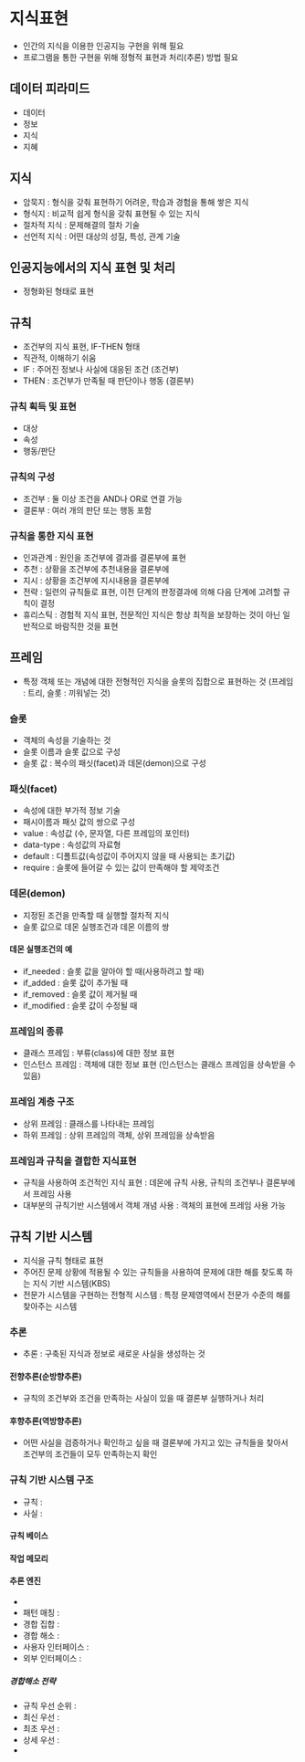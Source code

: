 # 지식표현
- 인간의 지식을 이용한 인공지능 구현을 위해 필요
- 프로그램을 통한 구현을 위해 정형적 표현과 처리(추론) 방법 필요

## 데이터 피라미드
- 데이터
- 정보
- 지식
- 지혜

## 지식
- 암묵지 : 형식을 갖춰 표현하기 어려운, 학습과 경험을 통해 쌓은 지식
- 형식지 : 비교적 쉽게 형식을 갖춰 표현될 수 있는 지식
- 절차적 지식 : 문제해결의 절차 기술
- 선언적 지식 : 어떤 대상의 성질, 특성, 관계 기술

## 인공지능에서의 지식 표현 및 처리
- 정형화된 형태로 표현

## 규칙
- 조건부의 지식 표현, IF-THEN 형태
- 직관적, 이해하기 쉬움
- IF : 주어진 정보나 사실에 대응된 조건 (조건부)
- THEN : 조건부가 만족될 때 판단이나 행동 (결론부)

### 규칙 획득 및 표현
- 대상
- 속성
- 행동/판단

### 규칙의 구성
- 조건부 : 둘 이상 조건을 AND나 OR로 연결 가능
- 결론부 : 여러 개의 판단 또는 행동 포함

### 규칙을 통한 지식 표현
- 인과관계 : 원인을 조건부에 결과를 결론부에 표현
- 추천 : 상황을 조건부에 추천내용을 결론부에
- 지시 : 상황을 조건부에 지시내용을 결론부에
- 전략 : 일련의 규칙들로 표현, 이전 단계의 판정결과에 의해 다음 단계에 고려할 규칙이 결정
- 휴리스틱 : 경험적 지식 표현, 전문적인 지식은 항상 최적을 보장하는 것이 아닌 일반적으로 바람직한 것을 표현

## 프레임
- 특정 객체 또는 개념에 대한 전형적인 지식을 슬롯의 집합으로 표현하는 것 (프레임 : 트리, 슬롯 : 끼워넣는 것)

### 슬롯
- 객체의 속성을 기술하는 것
- 슬롯 이름과 슬롯 값으로 구성
- 슬롯 값 : 복수의 패싯(facet)과 데몬(demon)으로 구성

### 패싯(facet)
- 속성에 대한 부가적 정보 기술
- 패시이름과 패싯 값의 쌍으로 구성
- value : 속성값 (수, 문자열, 다른 프레임의 포인터)
- data-type : 속성값의 자료형
- default : 디폴트값(속성값이 주어지지 않을 때 사용되는 초기값)
- require : 슬롯에 들어갈 수 있는 값이 만족해야 할 제약조건

### 데몬(demon)
- 지정된 조건을 만족할 때 실행할 절차적 지식
- 슬롯 값으로 데몬 실행조건과 데몬 이름의 쌍

#### 데몬 실행조건의 예
- if_needed : 슬롯 값을 알아야 할 때(사용하려고 할 때)
- if_added : 슬롯 값이 추가될 때
- if_removed : 슬롯 값이 제거될 때
- if_modified : 슬롯 값이 수정될 때

### 프레임의 종류
- 클래스 프레임 : 부류(class)에 대한 정보 표현
- 인스턴스 프레임 : 객체에 대한 정보 표현 (인스턴스는 클래스 프레임을 상속받을 수 있음)

### 프레임 계층 구조
- 상위 프레임 : 클래스를 나타내는 프레임
- 하위 프레임 : 상위 프레임의 객체, 상위 프레임을 상속받음

### 프레임과 규칙을 결합한 지식표현
- 규칙을 사용하여 조건적인 지식 표현 : 데몬에 규칙 사용, 규칙의 조건부나 결론부에서 프레임 사용
- 대부분의 규칙기반 시스템에서 객체 개념 사용 : 객체의 표현에 프레임 사용 가능

## 규칙 기반 시스템
- 지식을 규칙 형태로 표현
- 주어진 문제 상황에 적용될 수 있는 규칙들을 사용하여 문제에 대한 해를 찾도록 하는 지식 기반 시스템(KBS)
- 전문가 시스템을 구현하는 전형적 시스템 : 특정 문제영역에서 전문가 수준의 해를 찾아주는 시스템

### 추론
- 추론 : 구축된 지식과 정보로 새로운 사실을 생성하는 것

#### 전향추론(순방향추론)
- 규칙의 조건부와 조건을 만족하는 사실이 있을 때 결론부 실행하거나 처리

#### 후향추론(역방향추론)
- 어떤 사실을 검증하거나 확인하고 싶을 때 결론부에 가지고 있는 규칙들을 찾아서 조건부의 조건들이 모두 만족하는지 확인

### 규칙 기반 시스템 구조
- 규칙 : 
- 사실 : 

#### 규칙 베이스

#### 작업 메모리

#### 추론 엔진
-
- 패턴 매칭 : 
- 경합 집합 : 
- 경합 해소 :
- 사용자 인터페이스 : 
- 외부 인터페이스 : 

##### 경합해소 전략
- 규칙 우선 순위 : 
- 최신 우선 : 
- 최초 우선 : 
- 상세 우선 : 
- 
